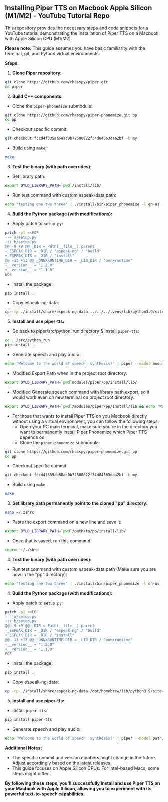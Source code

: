 ##  Installing Piper TTS on Macbook Apple Silicon (M1/M2) - YouTube  Tutorial Repo

This repository provides the necessary steps and code snippets for a YouTube tutorial  demonstrating the installation of Piper TTS on a Macbook with Apple Silicon CPU (M1/M2). 

**Please note:** This guide assumes you have basic  familiarity with the terminal, git, and Python virtual environments. 

**Steps:**

1. **Clone Piper repository:**

```bash
git clone https://github.com/rhasspy/piper.git
cd piper
```

2. **Build C++ components:**

* Clone the `piper-phonemize` submodule:

```bash
git clone https://github.com/rhasspy/piper-phonemize.git pp
cd pp
```

* Checkout specific commit:

```bash
git checkout fccd4f335aa68ac0b72600822f34d84363daa2bf -b my
```

* Build using `make`:

```bash
make
```

3. **Test the binary (with path overrides):**

* Set library path:

```bash
export DYLD_LIBRARY_PATH=`pwd`/install/lib/
```

* Run test command with custom espeak-data path:

```bash
echo "testing one two three" | ./install/bin/piper_phonemize -l en-us --espeak-data ./install/share/espeak-ng-data/
```

4. **Build the Python package (with modifications):**

* Apply patch to `setup.py`:

```bash
patch -p1 <<EOF
--- a/setup.py
+++ b/setup.py
@@ -9 +9 @@ _DIR = Path(__file__).parent
-_ESPEAK_DIR = _DIR / "espeak-ng" / "build"
+_ESPEAK_DIR = _DIR / "install"
@@ -13 +13 @@ _ONNXRUNTIME_DIR = _LIB_DIR / "onnxruntime"
-__version__ = "1.2.0"
+__version__ = "1.1.0"
EOF
```

* Install the package:

```bash
pip install .
```

* Copy espeak-ng-data:

```bash
cp -rp ./install/share/espeak-ng-data ../../../.venv/lib/python3.9/site-packages/piper_phonemize/espeak-ng-data 
```

5. **Install and use piper-tts:**

* Go back to piper/src/python_run directory & Install `piper-tts`:

```bash
cd ../src/python_run
pip install .
```

* Generate speech and play audio:

```bash
echo 'Welcome to the world of speech  synthesis!' | piper --model modules/piper/models/en_GB/en_GB-cori-high.onnx --output_file welcome.wav
```
* Modified Export Path when in the project root directory:

```bash
export DYLD_LIBRARY_PATH=`pwd`modules/piper/pp/install/lib/
```

* Modified Generate speech command with library path export, so it would work even on new terminal on project root directory:

```bash
export DYLD_LIBRARY_PATH=`pwd`/modules/piper/pp/install/lib && echo 'Welcome to the world of speech  synthesis!' | piper --model modules/piper/models/en_GB/en_GB-cori-high.onnx --length-scale 0.9 --output_file welcome.wav
```

* For those that wants to install Piper TTS on you Macbook directly without using a virtual environment, you can follow the following steps:
    - Open your PC main terminal, make sure you're in the directory you want to permanently install Piper Phonemize which Piper TTS depends on
    - Clone the `piper-phonemize` submodule:

```bash
git clone https://github.com/rhasspy/piper-phonemize.git pp
cd pp
```

* Checkout specific commit:

```bash
git checkout fccd4f335aa68ac0b72600822f34d84363daa2bf -b my
```

* Build using `make`:

```bash
make
```
3. **Set library path permanently point to the cloned "pp" directory:**

```bash
nano ~/.zshrc
```
* Paste the export command on a new line and save it:

```bash
export DYLD_LIBRARY_PATH=`pwd`/path/to/pp/install/lib/
```
* Once that is saved, run this command:

```bash
source ~/.zshrc
```
4. **Test the binary (with path overrides):**

* Run test command with custom espeak-data path (Make sure you are now in the "pp" directory):

```bash
echo "testing one two three" | ./install/bin/piper_phonemize -l en-us --espeak-data ./install/share/espeak-ng-data/
```

4. **Build the Python package (with modifications):**

* Apply patch to `setup.py`:

```bash
patch -p1 <<EOF
--- a/setup.py
+++ b/setup.py
@@ -9 +9 @@ _DIR = Path(__file__).parent
-_ESPEAK_DIR = _DIR / "espeak-ng" / "build"
+_ESPEAK_DIR = _DIR / "install"
@@ -13 +13 @@ _ONNXRUNTIME_DIR = _LIB_DIR / "onnxruntime"
-__version__ = "1.2.0"
+__version__ = "1.1.0"
EOF
```

* Install the package:

```bash
pip install .
```

* Copy espeak-ng-data:

```bash
cp -rp ./install/share/espeak-ng-data /opt/homebrew/lib/python3.9/site-packages/piper_phonemize/espeak-ng-data 
```

5. **Install and use piper-tts:**

* Install `piper-tts`:

```bash
pip install piper-tts
```

* Generate speech and play audio:

```bash
echo 'Welcome to the world of speech  synthesis!' | piper --model path/to/piper-tts/models/en_GB/en_GB-cori-high.onnx --output_file welcome.wav
```    

**Additional Notes:**

* The specific commit and version numbers might change in the future. Adjust accordingly based on the latest releases. 
*   This guide focuses on Apple Silicon CPUs.  For Intel-based Macs, some steps might differ.

**By following these steps, you'll successfully install and use Piper TTS on your Macbook with Apple Silicon, allowing you to experiment with its powerful text-to-speech capabilities.** 
 